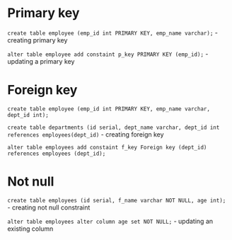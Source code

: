 # Primary key

` create table employee (emp_id int PRIMARY KEY, emp_name varchar); ` - creating primary key


` alter table employee add constaint p_key PRIMARY KEY (emp_id); ` - updating a primary key



# Foreign key

` create table employee (emp_id int PRIMARY KEY, emp_name varchar, dept_id int); `

` create table departments (id serial, dept_name varchar, dept_id int references employees(dept_id) ` - creating foreign key

` alter table employees add constaint f_key Foreign key (dept_id) references employees (dept_id); `





# Not null

` create table employees (id serial, f_name varchar NOT NULL, age int); ` - creating not null constraint

` alter table employees alter column age set NOT NULL; ` - updating an existing column





